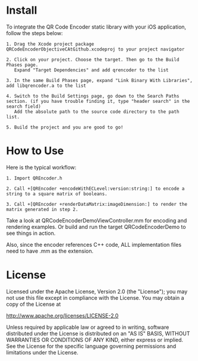 Install
=========================

To integrate the QR Code Encoder static library with your iOS application, follow the steps below:

    1. Drag the Xcode project package QRCodeEncoderObjectiveCAtGithub.xcodeproj to your project navigator

    2. Click on your project. Choose the target. Then go to the Build Phases page. 
       Expand "Target Dependencies" and add qrencoder to the list

    3. In the same Build Phases page, expand "Link Binary With Libraries", add libqrencoder.a to the list
    
    4. Switch to the Build Settings page, go down to the Search Paths section. (if you have trouble finding it, type "header search" in the search field)
       Add the absolute path to the source code directory to the path list.

    5. Build the project and you are good to go!

How to Use
=========================

Here is the typical workflow:

    1. Import QREncoder.h
   
    2. Call +[QREncoder +encodeWithECLevel:version:string:] to encode a string to a square matrix of booleans.
   
    3. Call +[QREncoder +renderDataMatrix:imageDimension:] to render the matrix generated in step 2.

Take a look at QRCodeEncoderDemoViewController.mm for encoding and rendering examples.
Or build and run the target QRCodeEncoderDemo to see things in action.

Also, since the encoder references C++ code, ALL implementation files need to have .mm as the extension.

License
=========================

Licensed under the Apache License, Version 2.0 (the "License");
you may not use this file except in compliance with the License.
You may obtain a copy of the License at

http://www.apache.org/licenses/LICENSE-2.0

Unless required by applicable law or agreed to in writing, software
distributed under the License is distributed on an "AS IS" BASIS,
WITHOUT WARRANTIES OR CONDITIONS OF ANY KIND, either express or implied.
See the License for the specific language governing permissions and
limitations under the License.

